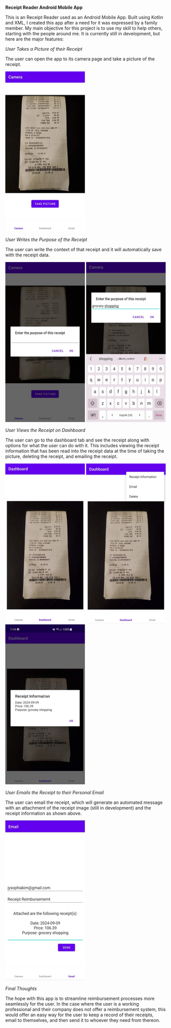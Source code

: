 **Receipt Reader Android Mobile App**

This is an Receipt Reader used as an Android Mobile App. Built using Kotlin and XML, I created this app after a need for it was expressed by a family member. My main objective for this project is to use my skill to help others, starting with the people around me. It is currently still in development, but here are the major features:

_User Takes a Picture of their Receipt_

The user can open the app to its camera page and take a picture of the receipt.

<img src="app/images/1_camera_project-ellen-kotlin.jpg" width="250" height="500" />

_User Writes the Purpose of the Receipt_

The user can write the context of that receipt and it will automatically save with the receipt data.

<p>
  <img src="app/images/2_setpurpose_project-ellen-kotlin.jpg" width="250" height="500" />
  <img src="app/images/2_setpurpose2_project-ellen-kotlin.jpg" width="250" height="500" />
</p>

_User Views the Receipt on Dashboard_

The user can go to the dashboard tab and see the receipt along with options for what the user can do with it. This includes viewing the receipt information that has been read into the receipt data at the time of taking the picture, deleting the receipt, and emailing the receipt.

<p>
  <img src="app/images/3_dashboard_project-ellen-kotlin.jpg" width="250" height="500" />
  <img src="app/images/4_dashboardoptions_project-ellen-kotlin.jpg" width="250" height="500" />
  <img src="app/images/5_receiptinfo_project-ellen-kotlin.jpg" width="250" height="500" />
</p>

_User Emails the Receipt to their Personal Email_

The user can email the receipt, which will generate an automated message with an attachment of the receipt image (still in development) and the receipt information as shown above.

<img src="app/images/6_email_project-ellen-kotlin.jpg" width="250" height="500" />

_Final Thoughts_

The hope with this app is to streamline reimbursement processes more seamlessly for the user. In the case where the user is a working professional and their company does not offer a reimbursement system, this would offer an easy way for the user to keep a record of their receipts, email to themselves, and then send it to whoever they need from thereon.
